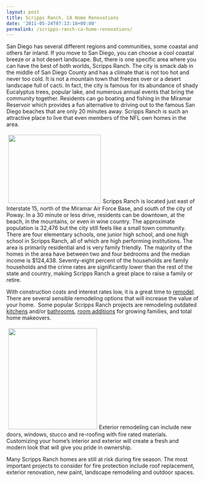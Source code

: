 ```yaml
---
layout: post
title: Scripps Ranch, CA Home Renovations
date: '2011-05-24T07:13:18+00:00'
permalink: /scripps-ranch-ca-home-renovations/
---
```

San Diego has several different regions and communities, some coastal and others far inland. If you move to San Diego, you can choose a cool coastal breeze or a hot desert landscape. But, there is one specific area where you can have the best of both worlds, Scripps Ranch. The city is smack dab in the middle of San Diego County and has a climate that is not too hot and never too cold. It is not a mountain town that freezes over or a desert landscape full of cacti. In fact, the city is famous for its abundance of shady Eucalyptus trees, popular lake, and numerous annual events that bring the community together. Residents can go boating and fishing in the Miramar Reservoir which provides a fun alternative to driving out to the famous San Diego beaches that are only 20 minutes away. Scripps Ranch is such an attractive place to live that even members of the NFL own homes in the area.

<img class="alignleft" style="margin: 5px;" src="http://www.murraylampert.com/images/gallery/kitch/filer.jpg" alt="" width="242" height="179" />Scripps Ranch is located just east of Interstate 15, north of the Miramar Air Force Base, and south of the city of Poway. In a 30 minute or less drive, residents can be downtown, at the beach, in the mountains, or even in wine country. The approximate population is 32,476 but the city still feels like a small town community. There are four elementary schools, one junior high school, and one high school in Scripps Ranch, all of which are high performing institutions. The area is primarily residential and is very family friendly. The majority of the homes in the area have between two and four bedrooms and the median income is $124,438. Seventy-eight percent of the households are family households and the crime rates are significantly lower than the rest of the state and country, making Scripps Ranch a great place to raise a family or retire.

With construction costs and interest rates low, it is a great time to <a href="http://www.murraylampert.com/">remodel</a>.  There are several sensible remodeling options that will increase the value of your home.  Some popular Scripps Ranch projects are remodeling outdated <a href="http://www.murraylampert.com/san-diego-kitchen-remodeling-services/">kitchens</a> and/or <a href="http://www.murraylampert.com/san-diego-bathroom-remodeling-services/">bathrooms</a>, <a href="http://www.murraylampert.com/san-diego-room-additions/">room additions</a> for growing families, and total home makeovers.

<img class="alignright" style="margin: 5px;" src="http://www.murraylampert.com/images/gallery/bath/filer.jpg" alt="" width="232" height="264" />Exterior remodeling can include new doors, windows, stucco and re-roofing with fire rated materials.  Customizing your home’s interior and exterior will create a fresh and modern look that will give you pride in ownership.

Many Scripps Ranch homes are still at risk during fire season. The most important projects to consider for fire protection include roof replacement, exterior renovation, new paint, landscape remodeling and outdoor spaces.
